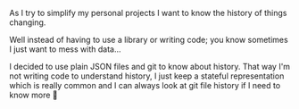 As I try to simplify my personal projects I want to know the history of things changing.

Well instead of having to use a library or writing code; you know sometimes I just want to mess with data...

I decided to use plain JSON files and git to know about history. That way I'm not writing code to understand history, I just keep a stateful representation which is really common and I can always look at git file history if I need to know more 🤷